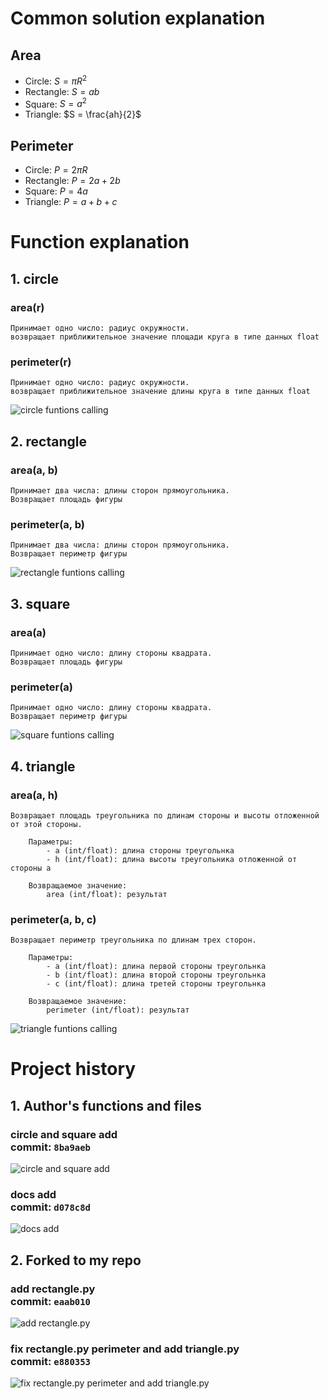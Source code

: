 # Common solution explanation
## Area
 - Circle: $S = \pi R^{2}$
 - Rectangle: $S = ab$
 - Square: $S = a^{2}$
 - Triangle: $S = \frac{ah}{2}$

## Perimeter
 - Circle: $P = 2\pi R$
 - Rectangle: $P = 2a + 2b$
 - Square: $P = 4a$
 - Triangle: $P = a + b + c$
# Function explanation
## 1. circle
### area(r)
    Принимает одно число: радиус окружности.
    возвращает приближительное значение площади круга в типе данных float
### perimeter(r)
    Принимает одно число: радиус окружности.
    возвращает приближительное значение длины круга в типе данных float

![circle funtions calling](circle.png)


## 2. rectangle
### area(a, b)
    Принимает два числа: длины сторон прямоугольника.
    Возвращает площадь фигуры

### perimeter(a, b)
    Принимает два числа: длины сторон прямоугольника.
    Возвращает периметр фигуры

![rectangle funtions calling](rectangle.png)


## 3. square
### area(a)
    Принимает одно число: длину стороны квадрата.
    Возвращает площадь фигуры

### perimeter(a)
    Принимает одно число: длину стороны квадрата.
    Возвращает периметр фигуры

![square funtions calling](square.png)


## 4. triangle
### area(a, h)
    Возвращает площадь треугольника по длинам стороны и высоты отложенной от этой стороны.
    
        Параметры:
            - a (int/float): длина стороны треугольнка
            - h (int/float): длина высоты треугольника отложенной от стороны a
    
        Возвращаемое значение:
            area (int/float): результат

### perimeter(a, b, c)
    Возвращает периметр треугольника по длинам трех сторон.
    
        Параметры:
            - a (int/float): длина первой стороны треугольнка
            - b (int/float): длина второй стороны треугольнка
            - c (int/float): длина третей стороны треугольнка
    
        Возвращаемое значение:
            perimeter (int/float): результат



![triangle funtions calling](triangle.png)

# Project history

## 1. Author's functions and files
### circle and square add <br> commit: `8ba9aeb`
![circle and square add](8ba9aeb.png)

### docs add <br> commit: `d078c8d`
![docs add](d078c8d.png)

## 2. Forked to my repo
### add rectangle.py <br> commit: `eaab010`
![add rectangle.py](eaab010.png)

### fix rectangle.py perimeter and add triangle.py <br> commit: `e880353`
![fix rectangle.py perimeter and add triangle.py](e880353.png)